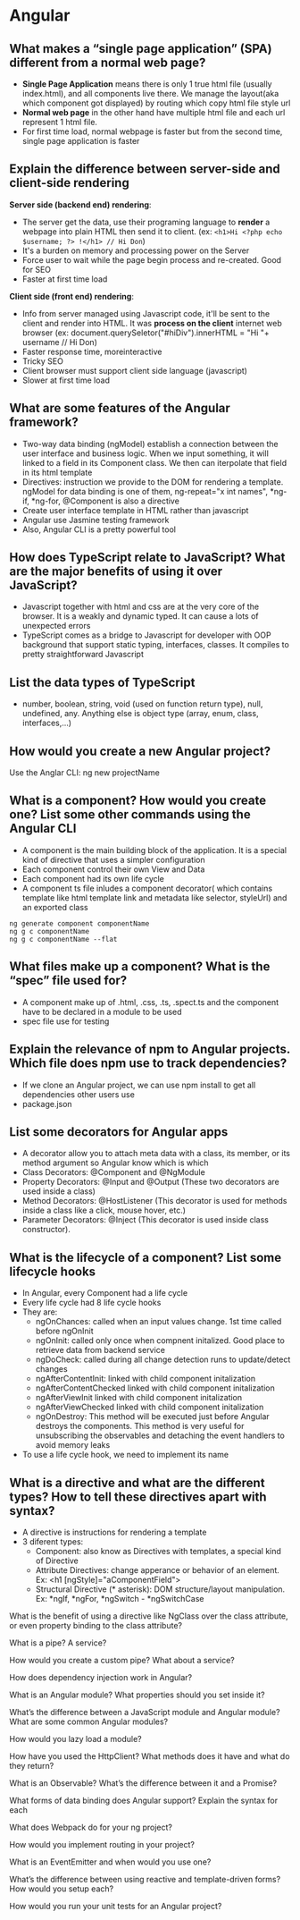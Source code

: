 # Angular

## What makes a “single page application” (SPA) different from a normal web page?
- **Single Page Application** means there is only 1 true html file (usually index.html), and all components live there. We manage the layout(aka which component got displayed) by routing which copy html file style url 
- **Normal web page** in the other hand have multiple html file and each url represent 1 html file. 
- For first time load, normal webpage is faster but from the second time, single page application is faster

## Explain the difference between server-side and client-side rendering

**Server side (backend end) rendering**:
- The server get the data, use their programing language to **render** a webpage into plain HTML then send it to client.
 (ex: ```<h1>Hi <?php echo $username; ?> !</h1> // Hi Don```)
- It's a burden on memory and processing power on the Server
- Force user to wait while the page begin process and re-created. Good for SEO
- Faster at first time load

**Client side (front end) rendering**:
- Info from server managed using Javascript code, it'll be sent to the client and render into HTML. It was **process on the client** internet web browser
(ex: document.querySeletor("#hiDiv").innerHTML = "Hi "+ username // Hi Don)
- Faster response time, moreinteractive
- Tricky SEO
- Client browser must support client side language (javascript) 
- Slower at first time load

## What are some features of the Angular framework?
- Two-way data binding (ngModel) establish a connection between the user interface and business logic. When we input something, it will linked to a field in its Component class. We then can iterpolate that field in its html template
- Directives: instruction we provide to the DOM for rendering a template. ngModel for data binding is one of them, ng-repeat="x int names", *ng-if, *ng-for, @Component is also a directive
- Create user interface template in HTML rather than javascript
- Angular use Jasmine testing framework
- Also, Angular CLI is a pretty powerful tool

## How does TypeScript relate to JavaScript? What are the major benefits of using it over JavaScript?
- Javascript together with html and css are at the very core of the browser. It is a weakly and dynamic typed. It can cause a lots of unexpected errors
- TypeScript comes as a bridge to Javascript for developer with OOP background that support static typing, interfaces, classes. It compiles to pretty straightforward Javascript

## List the data types of TypeScript
- number, boolean, string, void (used on function return type), null, undefined, any. Anything else is object type (array, enum, class, interfaces,...)

## How would you create a new Angular project?
Use the Anglar CLI: ng new projectName

## What is a component? How would you create one? List some other commands using the Angular CLI
- A component is the main building block of the application. It is a special kind of directive that uses a simpler configuration
- Each component control their own View and Data
- Each component had its own life cycle
- A component ts file inludes a component decorator( which contains template like html template link and metadata like selector, styleUrl) and an exported class
```angular
ng generate component componentName
ng g c componentName
ng g c componentName --flat
```


## What files make up a component? What is the “spec” file used for?
- A component make up of .html, .css, .ts, .spect.ts and the component have to be declared in a module to be used
- spec file use for testing

## Explain the relevance of npm to Angular projects. Which file does npm use to track dependencies?
- If we clone an Angular project, we can use npm install to get all dependencies other users use
- package.json

## List some decorators for Angular apps
- A decorator allow you to attach meta data with a class, its member, or its method argument so Angular know which is which
- Class Decorators: @Component and @NgModule
- Property Decorators: @Input and @Output (These two decorators are used inside a class)
- Method Decorators: @HostListener (This decorator is used for methods inside a class like a click, mouse hover, etc.)
- Parameter Decorators: @Inject (This decorator is used inside class constructor).

## What is the lifecycle of a component? List some lifecycle hooks
- In Angular, every Component had a life cycle
- Every life cycle had 8 life cycle hooks
- They are: 
	- ngOnChances: called when an input values change. 1st time called before ngOnInit 
	- ngOnInit: called only once when compnent initalized. Good place to retrieve data from backend service
	- ngDoCheck: called during all change detection runs to update/detect changes 
	- ngAfterContentInit: linked with child component initalization
	- ngAfterContentChecked linked with child component initalization
	- ngAfterViewInit linked with child component initalization
	- ngAfterViewChecked linked with child component initalization
	- ngOnDestroy: This method will be executed just before Angular destroys the components. This method is very useful for unsubscribing the observables and detaching the event handlers to avoid memory leaks
- To use a life cycle hook, we need to implement its name
## What is a directive and what are the different types? How to tell these directives apart with syntax?
- A directive is instructions for rendering a template
- 3 diferent types:
	- Component: also know as Directives with templates, a special kind of Directive
	- Attribute Directives: change apperance or behavior of an element. Ex: <h1 [ngStyle]="aComponentField"></h1>
	- Structural Directive (* asterisk): DOM structure/layout manipulation. Ex: *ngIf, *ngFor, *ngSwitch - *ngSwitchCase

What is the benefit of using a directive like NgClass over the class attribute, or even property binding to the class attribute?

What is a pipe? A service?

How would you create a custom pipe? What about a service?

How does dependency injection work in Angular?

What is an Angular module? What properties should you set inside it?

What’s the difference between a JavaScript module and Angular module? What are some common Angular modules?

How would you lazy load a module?

How have you used the HttpClient? What methods does it have and what do they return?

What is an Observable? What’s the difference between it and a Promise?

What forms of data binding does Angular support? Explain the syntax for each

What does Webpack do for your ng project?

How would you implement routing in your project?

What is an EventEmitter and when would you use one?

What’s the difference between using reactive and template-driven forms? How would you setup each?

How would you run your unit tests for an Angular project?
